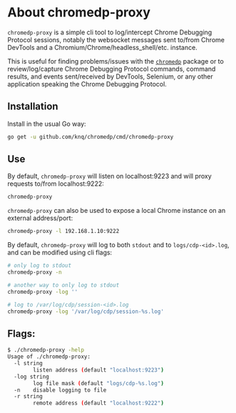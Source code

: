 # About chromedp-proxy

`chromedp-proxy` is a simple cli tool to log/intercept Chrome Debugging
Protocol sessions, notably the websocket messages sent to/from Chrome DevTools
and a Chromium/Chrome/headless_shell/etc. instance.

This is useful for finding problems/issues with the [`chromedp`](https://github.com/knq/chromedp)
package or to review/log/capture Chrome Debugging Protocol commands, command
results, and events sent/received by DevTools, Selenium, or any other
application speaking the Chrome Debugging Protocol.

## Installation

Install in the usual Go way:

```sh
go get -u github.com/knq/chromedp/cmd/chromedp-proxy
```

## Use

By default, `chromedp-proxy` will listen on localhost:9223 and will proxy requests to/from localhost:9222:
```sh
chromedp-proxy
```

`chromedp-proxy` can also be used to expose a local Chrome instance on an
external address/port:
```sh
chromedp-proxy -l 192.168.1.10:9222
```

By default, `chromedp-proxy` will log to both `stdout` and to `logs/cdp-<id>.log`, and can be modified using cli flags:
```sh
# only log to stdout
chromedp-proxy -n

# another way to only log to stdout
chromedp-proxy -log ''

# log to /var/log/cdp/session-<id>.log
chromedp-proxy -log '/var/log/cdp/session-%s.log'
```

## Flags:

```sh
$ ./chromedp-proxy -help
Usage of ./chromedp-proxy:
  -l string
    	listen address (default "localhost:9223")
  -log string
    	log file mask (default "logs/cdp-%s.log")
  -n	disable logging to file
  -r string
    	remote address (default "localhost:9222")
```
